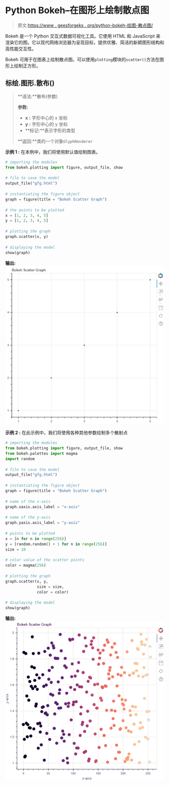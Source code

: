 # Python Bokeh–在图形上绘制散点图

> 原文:[https://www . geesforgeks . org/python-bokeh-绘图-散点图/](https://www.geeksforgeeks.org/python-bokeh-plotting-a-scatter-plot-on-a-graph/)

Bokeh 是一个 Python 交互式数据可视化工具。它使用 HTML 和 JavaScript 来渲染它的图。它以现代网络浏览器为呈现目标，提供优雅、简洁的新颖图形结构和高性能交互性。

Bokeh 可用于在图表上绘制散点图。可以使用`plotting`模块的`scatter()`方法在图形上绘制正方形。

## 标绘.图形.散布()

> **语法:**散布(参数)
> 
> **参数:**
> 
> *   **x :** 字形中心的 x 坐标
> *   **y :** 字形中心的 y 坐标
> *   **标记:**表示字形的类型
> 
> **返回:**类的一个对象`GlyphRenderer`

**示例 1 :** 在本例中，我们将使用默认值绘制图表。

```py
# importing the modules
from bokeh.plotting import figure, output_file, show

# file to save the model
output_file("gfg.html")

# instantiating the figure object
graph = figure(title = "Bokeh Scatter Graph")

# the points to be plotted
x = [1, 2, 3, 4, 5]
y = [1, 2, 3, 4, 5]

# plotting the graph
graph.scatter(x, y)

# displaying the model
show(graph)
```

**输出:**
![](img/e23676a604c00a35745b53a94322ae18.png)

**示例 2 :** 在此示例中，我们将使用各种其他参数绘制多个散射点

```py
# importing the modules 
from bokeh.plotting import figure, output_file, show 
from bokeh.palettes import magma
import random

# file to save the model 
output_file("gfg.html") 

# instantiating the figure object 
graph = figure(title = "Bokeh Scatter Graph") 

# name of the x-axis 
graph.xaxis.axis_label = "x-axis"

# name of the y-axis 
graph.yaxis.axis_label = "y-axis"

# points to be plotted
x = [n for n in range(256)]
y = [random.random() + 1 for n in range(256)]
size = 10

# color value of the scatter points
color = magma(256)

# plotting the graph 
graph.scatter(x, y,
              size = size,
              color = color) 

# displaying the model 
show(graph)
```

**输出:**
![](img/4dac2be7e6a4fdd615c1d78ccacf2146.png)